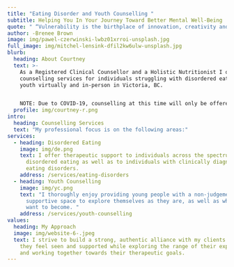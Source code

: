 ```yaml
---
title: "Eating Disorder and Youth Counselling "
subtitle: Helping You In Your Journey Toward Better Mental Well-Being
quote: " “Vulnerability is the birthplace of innovation, creativity and change.” "
author: -Brenee Brown
image: img/pawel-czerwinski-lwbz01xrroi-unsplash.jpg
full_image: img/mitchel-lensink-dfil2kw6ulw-unsplash.jpg
blurb:
  heading: About Courtney
  text: >-
    As a Registered Clinical Counsellor and a Holistic Nutritionist I offer
    counselling services for individuals struggling with disordered eating and
    youth virtually and in-person in Victoria, BC.


    NOTE: Due to COVID-19, counselling at this time will only be offered virtually in order to keep everyone as safe as possible.  
  profile: img/courtney-r.png
intro:
  heading: Counselling Services
  text: "My professional focus is on the following areas:"
services:
  - heading: Disordered Eating
    image: img/de.png
    text: I offer therapeutic support to individuals across the spectrum of
      disordered eating as well as to individuals with clinically diagnosed
      eating disorders.
    address: /services/eating-disorders
  - heading: Youth Counselling
    image: img/yc.png
    text: "I thoroughly enjoy providing young people with a non-judgemental and
      supportive space to explore themselves as they are, as well as who they
      want to become. "
    address: /services/youth-counselling
values:
  heading: My Approach
  image: img/website-6-.jpeg
  text: I strive to build a strong, authentic alliance with my clients so that
    they feel seen and supported while exploring the range of their experience
    and working together towards their therapeutic goals.
---
```

